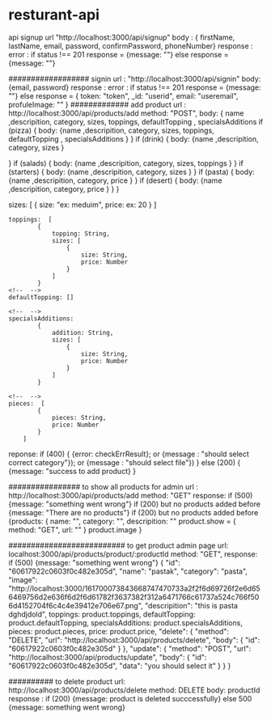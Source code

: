 # resturant-api

api 
signup
url "http://localhost:3000/api/signup"
body : { firstName, lastName, email, password, confirmPassword, phoneNumber}
response : 
  error : 
    if status !== 201
      response = {message: ""}
    else 
      response = {message: ""}
        
 ##################
 signin
 url : "http://localhost:3000/api/signin"
 body: {email, password}
 response : 
  error : 
    if status !== 201
      response = {message: ""}
    else 
      response = {
        token: "token",
        _id: "userid",
        email: "useremail",
        profuleImage: ""
      }
#############
add product
url : http://localhost:3000/api/products/add
method: "POST",
body: {
          name ,descripition, category, sizes, toppings, defaultTopping , specialsAdditions 
  if (pizza) {
    body: {name ,descripition, category, sizes, toppings, defaultTopping , specialsAdditions }
  }
  if (drink) {
    body: {name ,descripition, category, sizes }
    
  }
  if (salads) {
    body: {name ,descripition, category, sizes, toppings }
  }
  if (starters) {
    body: {name ,descripition, category, sizes }
  }
  if (pasta) {
    body: {name ,descripition, category, price }
  }
  if (desert) {
    body: {name ,descripition, category, price }
  }
}

sizes: [
  {
      size: "ex: meduim",
      price: ex: 20
    }
    ]

    toppings:  [
            {
                topping: String,
                sizes: [
                    {
                        size: String,
                        price: Number
                    }
                ]
            }
    <!--  -->
    defaultTopping: []
    
    <!--  -->
    specialsAdditions: 
            {
                addition: String,
                sizes: [
                    {
                        size: String,
                        price: Number
                    }
                ]
            }
        
    <!--  -->
    pieces:  [
            {
                pieces: String,
                price: Number
            }
        ]

reponse: 
if (400) {
  {error: checkErrResult};
  or
  {message : "should select correct category"});
  or
  {message : "should select file"})
} 
else (200) {
  {message: "success to add product}
}

################
to show all products for admin
url : http://localhost:3000/api/products/add
method: "GET"
response: 
if (500)
{message: "something went wrong"}
if (200) but no products added before
{message: "There are no products"}
if (200) but no products added before
{products: {
  name: "",
  category: "",
  descripition: ""
product.show = {
  method: "GET",
  url: ""
}
product.image 
}


##########################
to get product admin page
url: localhost:3000/api/products/product/:productId
method: "GET",
response: 
if (500) 
  {message: "something went wrong"}
{
    "id": "60617922c0603f0c482e305d",
    "name": "pastak",
    "category": "pasta",
    "image": "http://localhost:3000/161700073843668747470733a2f2f6d69726f2e6d656469756d2e636f6d2f6d61782f3637382f312a6471766c61737a524c766f506d4152704f6c4c4e39412e706e67.png",
    "descripition": "this is pasta dghdjdold",
    toppings: product.toppings,
    defaultTopping: product.defaultTopping,
    specialsAdditions: product.specialsAdditions,
    pieces: product.pieces,
    price: product.price,
    "delete": {
        "method": "DELETE",
        "url": "http://localhost:3000/api/products/delete",
        "body": {
            "id": "60617922c0603f0c482e305d"
        }
    },
    "update": {
        "method": "POST",
        "url": "http://localhost:3000/api/products/update",
        "body": {
            "id": "60617922c0603f0c482e305d",
            "data": "you should select it"
        }
    }
}


##########
to delete product 
url: http://localhost:3000/api/products/delete
method: DELETE
body: productId
response : 
if (200) 
{message: product is deleted succcessfully}
else 500
{message: something went wrong}








